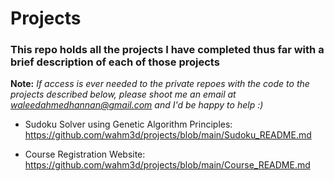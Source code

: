 # Projects
### This repo holds all the projects I have completed thus far with a brief description of each of those projects

**Note:** _If access is ever needed to the private repoes with the code to the projects described below, please shoot me an email at waleedahmedhannan@gmail.com and I'd be happy to help :)_

* Sudoku Solver using Genetic Algorithm Principles: 
https://github.com/wahm3d/projects/blob/main/Sudoku_README.md

* Course Registration Website:
https://github.com/wahm3d/projects/blob/main/Course_README.md



